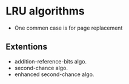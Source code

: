 # LRU algorithms

- One commen case is for page replacement

## Extentions

- addition-reference-bits algo.
- second-chance algo.
- enhanced second-chance algo.